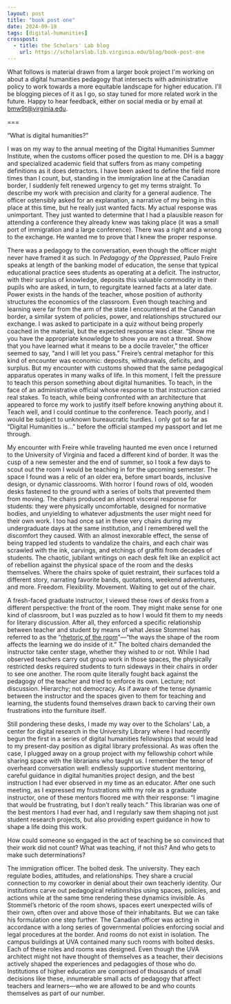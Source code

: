 ```yaml
---
layout: post
title: "book post one"
date: 2024-09-19
tags: [digital-humanities]
crosspost:
  - title: the Scholars' Lab blog
    url: https://scholarslab.lib.virginia.edu/blog/book-post-one
---
```


What follows is material drawn from a larger book project I'm working on about a digital humanities pedagogy that intersects with administrative policy to work towards a more equitable landscape for higher education. I'll be blogging pieces of it as I go, so stay tuned for more related work in the future. Happy to hear feedback, either on social media or by email at [bmw9t@virginia.edu](bmw9t@virginia.edu).

===

“What is digital humanities?”

I was on my way to the annual meeting of the Digital Humanities Summer Institute, when the customs officer posed the question to me. DH is a baggy and specialized academic field that suffers from as many competing definitions as it does detractors.  I have been asked to define the field more times than I count, but, standing in the immigration line at the Canadian border, I suddenly felt renewed urgency to get my terms straight. To describe my work with precision and clarity for a general audience. The officer ostensibly asked for an explanation, a narrative of my being in this place at this time, but he really just wanted facts. My actual response was unimportant. They just wanted to determine that I had a plausible reason for attending a conference they already knew was taking place (it was a small port of immigration and a large conference). There was a right and a wrong to the exchange. He wanted me to prove that I knew the proper response. 

There was a pedagogy to the conversation, even though the officer might never have framed it as such. In *Pedagogy of the Oppressed*, Paulo Freire speaks at length of the banking model of education, the sense that typical educational practice sees students as operating at a deficit. The instructor, with their surplus of knowledge, deposits this valuable commodity in their pupils who are asked, in turn, to regurgitate learned facts at a later date. Power exists in the hands of the teacher, whose position of authority structures the economics of the classroom. Even though teaching and learning were far from the arm of the state I encountered at the Canadian border, a similar system of policies, power, and relationships structured our exchange. I was asked to participate in a quiz without being properly coached in the material, but the expected response was clear. “Show me you have the appropriate knowledge to show you are not a threat. Show that you have learned what it means to be a docile traveler,” the officer seemed to say, “and I will let you pass.” Freire’s central metaphor for this kind of encounter was economic: deposits, withdrawals, deficits, and surplus. But my encounter with customs showed that the same pedagogical apparatus operates in many walks of life. In this moment, I felt the pressure to teach this person something about digital humanities. To teach, in the face of an administrative official whose response to that instruction carried real stakes. To teach, while being confronted with an architecture that appeared to force my work to justify itself before knowing anything about it. Teach well, and I could continue to the conference. Teach poorly, and I would be subject to unknown bureaucratic hurdles. I only got so far as “Digital Humanities is…” before the official stamped my passport and let me through. 

My encounter with Freire while traveling haunted me even once I returned to the University of Virginia and faced a different kind of border. It was the cusp of a new semester and the end of summer, so I took a few days to scout out the room I would be teaching in for the upcoming semester. The space I found was a relic of an older era, before smart boards, inclusive design, or dynamic classrooms. With horror I found rows of old, wooden desks fastened to the ground with a series of bolts that prevented them from moving. The chairs produced an almost visceral response for students: they were physically uncomfortable, designed for normative bodies, and unyielding to whatever adjustments the user might need for their own work. I too had once sat in these very chairs during my undergraduate days at the same institution, and I remembered well the discomfort they caused. With an almost inexorable effect, the sense of being trapped led students to vandalize the chairs, and each chair was scrawled with the ink, carvings, and etchings of graffiti from decades of students. The chaotic, jubilant writings on each desk felt like an explicit act of rebellion against the physical space of the room and the desks themselves. Where the chairs spoke of quiet restraint, their surfaces told a different story, narrating favorite bands, quotations, weekend adventures, and more. Freedom. Flexibility. Movement. Waiting to get out of the chair.

A fresh-faced graduate instructor, I viewed these rows of desks from a different perspective: the front of the room. They might make sense for one kind of classroom, but I was puzzled as to how I would fit them to my needs for literary discussion. After all, they enforced a specific relationship between teacher and student by means of what Jesse Stommel has referred to as the “[rhetoric of the room](https://pressbooks.pub/criticaldigitalpedagogy/chapter/the-course-hath-no-bottom-the-20000-person-seminar/)”—“the ways the shape of the room affects the learning we do inside of it.” The bolted chairs demanded the instructor take center stage, whether they wished to or not. While I had observed teachers carry out group work in those spaces, the physically restricted desks required students to turn sideways in their chairs in order to see one another. The room quite literally fought back against the pedagogy of the teacher and tried to enforce its own. Lecture; not discussion. Hierarchy; not democracy. As if aware of the tense dynamic between the instructor and the spaces given to them for teaching and learning, the students found themselves drawn back to carving their own frustrations into the furniture itself.

Still pondering these desks, I made my way over to the Scholars’ Lab, a center for digital research in the University Library where I had recently begun the first in a series of digital humanities fellowships that would lead to my present-day position as digital library professional. As was often the case, I plugged away on a group project with my fellowship cohort while sharing space with the librarians who taught us. I remember the tenor of overheard conversation well: endlessly supportive student mentoring, careful guidance in digital humanities project design, and the best instruction I had ever observed in my time as an educator. After one such meeting, as I expressed my frustrations with my role as a graduate instructor, one of these mentors floored me with their response: “I imagine that would be frustrating, but I don’t really teach.” This librarian was one of the best mentors I had ever had, and I regularly saw them shaping not just student research projects, but also providing expert guidance in how to shape a life doing this work.

How could someone so engaged in the act of teaching be so convinced that their work did not count? What was teaching, if not this? And who gets to make such determinations? 

The immigration officer. The bolted desk. The university. They each regulate bodies, attitudes, and relationships. They share a crucial connection to my coworker in denial about their own teacherly identity. Our institutions carve out pedagogical relationships using spaces, policies, and actions while at the same time rendering these dynamics invisible. As Stommel’s rhetoric of the room shows, spaces exert unexpected wills of their own, often over and above those of their inhabitants. But we can take his formulation one step further. The Canadian officer was acting in accordance with a long series of governmental policies enforcing social and legal procedures at the border. And rooms do not exist in isolation. The campus buildings at UVA contained many such rooms with bolted desks. Each of these roles and rooms was designed. Even though the UVA architect might not have thought of themselves as a teacher, their decisions actively shaped the experiences and pedagogies of those who do. Institutions of higher education are comprised of thousands of small decisions like these, innumerable small acts of pedagogy that affect teachers and learners—who we are allowed to be and who counts themselves as part of our number. 
